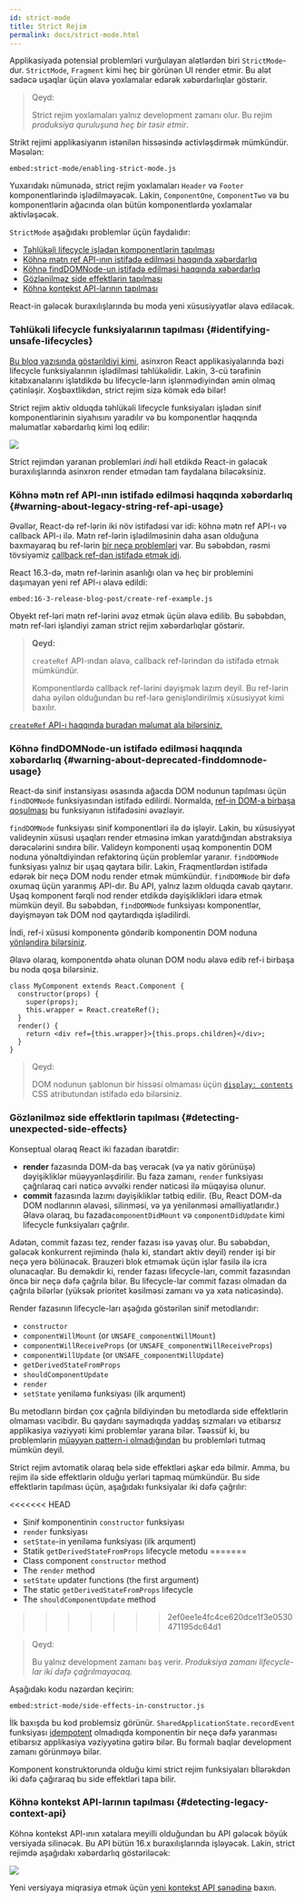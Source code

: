 ```yaml
---
id: strict-mode
title: Strict Rejim
permalink: docs/strict-mode.html
---
```


Applikasiyada potensial problemləri vurğulayan alətlərdən biri `StrictMode`-dur. `StrictMode`, `Fragment` kimi heç bir görünən UI render etmir. Bu alət sadəcə uşaqlar üçün əlavə yoxlamalar edərək xəbərdarlıqlar göstərir.

> Qeyd:
>
> Strict rejim yoxlamaları yalnız development zamanı olur. Bu rejim _produksiya quruluşuna heç bir təsir etmir_.

Strikt rejimi applikasiyanın istənilən hissəsində activləşdirmək mümkündür. Məsələn:

`embed:strict-mode/enabling-strict-mode.js`

Yuxarıdakı nümunədə, strict rejim yoxlamaları `Header` və `Footer` komponentlərində işlədilməyəcək. Lakin, `ComponentOne`, `ComponentTwo` və bu komponentlərin ağacında olan bütün komponentlərdə yoxlamalar aktivləşəcək.

`StrictMode` aşağıdakı problemlər üçün faydalıdır:

* [Təhlükəli lifecycle işlədən komponentlərin tapılması](#identifying-unsafe-lifecycles)
* [Köhnə mətn ref API-ının istifadə edilməsi haqqında xəbərdarlıq](#warning-about-legacy-string-ref-api-usage)
* [Köhnə findDOMNode-un istifadə edilməsi haqqında xəbərdarlıq](#warning-about-deprecated-finddomnode-usage)
* [Gözlənilməz side effektlərin tapılması](#detecting-unexpected-side-effects)
* [Köhnə kontekst API-larının tapılması](#detecting-legacy-context-api)

React-in gələcək buraxılışlarında bu moda yeni xüsusiyyətlər əlavə ediləcək.

### Təhlükəli lifecycle funksiyalarının tapılması {#identifying-unsafe-lifecycles}

[Bu bloq yazısında göstərildiyi kimi](/blog/2018/03/27/update-on-async-rendering.html), asinxron React applikasiyalarında bəzi lifecycle funksiyalarının işlədilməsi təhlükəlidir. Lakin, 3-cü tərəfinin kitabxanalarını işlətdikdə bu lifecycle-ların işlənmədiyindən əmin olmaq çətinləşir. Xoşbəxtlikdən, strict rejim sizə kömək edə bilər!

Strict rejim aktiv olduqda təhlükəli lifecycle funksiyaları işlədən sinif komponentlərinin siyahısını yaradılır və bu komponentlər haqqında məlumatlar xəbərdarlıq kimi loq edilir:

![](../images/blog/strict-mode-unsafe-lifecycles-warning.png)

Strict rejimdən yaranan problemləri _indi_ həll etdikdə React-in gələcək buraxılışlarında asinxron render etmədən tam faydalana biləcəksiniz.

### Köhnə mətn ref API-ının istifadə edilməsi haqqında xəbərdarlıq {#warning-about-legacy-string-ref-api-usage}

Əvəllər, React-də ref-lərin iki növ istifadəsi var idi: köhnə mətn ref API-ı və callback API-ı ilə. Mətn ref-lərin işlədilməsinin daha asan olduğuna baxmayaraq bu ref-lərin [bir neçə problemləri](https://github.com/facebook/react/issues/1373) var. Bu səbəbdən, rəsmi tövsiyəmiz [callback ref-dən istifadə etmək idi](/docs/refs-and-the-dom.html#legacy-api-string-refs).

React 16.3-də, mətn ref-lərinin asanlığı olan və heç bir problemini daşımayan yeni ref API-ı əlavə edildi:

`embed:16-3-release-blog-post/create-ref-example.js`

Obyekt ref-ləri mətn ref-lərini əvəz etmək üçün əlavə edilib. Bu səbəbdən, mətn ref-ləri işləndiyi zaman strict rejim xəbərdarlıqlar göstərir.

> **Qeyd:**
>
> `createRef` API-ından əlavə, callback ref-lərindən də istifadə etmək mümkündür.
>
> Komponentlərdə callback ref-lərini dəyişmək lazım deyil. Bu ref-lərin daha əyilən olduğundan bu ref-lərə genişləndirilmiş xüsusiyyət kimi baxılır.

[`createRef` API-ı haqqında buradan məlumat ala bilərsiniz.](/docs/refs-and-the-dom.html)

### Köhnə findDOMNode-un istifadə edilməsi haqqında xəbərdarlıq {#warning-about-deprecated-finddomnode-usage}

React-də sinif instansiyası əsasında ağacda DOM nodunun tapılması üçün `findDOMNode` funksiyasından istifadə edilirdi. Normalda, [ref-in DOM-a birbaşa qoşulması](/docs/refs-and-the-dom.html#creating-refs) bu funksiyanın istifadəsini əvəzləyir.

`findDOMNode` funksiyası sinif komponentləri ilə də işləyir. Lakin, bu xüsusiyyət valideynin xüsusi uşaqları render etməsinə imkan yaratdığından abstraksiya dərəcələrini sındıra bilir. Valideyn komponenti uşaq komponentin DOM noduna yönəltdiyindən refaktorinq üçün problemlər yaranır. `findDOMNode` funksiyası yalnız bir uşaq qaytara bilir. Lakin, Fraqmentlərdən istifadə edərək bir neçə DOM nodu render etmək mümkündür. `findDOMNode` bir dəfə oxumaq üçün yaranmış API-dır. Bu API, yalnız lazım olduqda cavab qaytarır. Uşaq komponent fərqli nod render etdikdə dəyişiklikləri idarə etmək mümkün deyil. Bu səbəbdən, `findDOMNode` funksiyası komponentlər, dəyişməyən tək DOM nod qaytardıqda işlədilirdi.

İndi, ref-i xüsusi komponentə göndərib komponentin DOM noduna [yönləndirə bilərsiniz](/docs/forwarding-refs.html#forwarding-refs-to-dom-components).

Əlavə olaraq, komponentdə əhatə olunan DOM nodu əlavə edib ref-i birbaşa bu noda qoşa bilərsiniz.

```javascript{4,7}
class MyComponent extends React.Component {
  constructor(props) {
    super(props);
    this.wrapper = React.createRef();
  }
  render() {
    return <div ref={this.wrapper}>{this.props.children}</div>;
  }
}
```

> Qeyd:
>
> DOM nodunun şablonun bir hissəsi olmaması üçün [`display: contents`](https://developer.mozilla.org/en-US/docs/Web/CSS/display#display_contents) CSS atributundan istifadə edə bilərsiniz.

### Gözlənilməz side effektlərin tapılması {#detecting-unexpected-side-effects}

Konseptual olaraq React iki fazadan ibarətdir:

* **render** fazasında DOM-da baş verəcək (və ya nativ görünüşə) dəyişikliklər müəyyənləşdirilir. Bu faza zamanı, `render` funksiyası çağrılaraq cari nəticə əvvəlki render nəticəsi ilə müqayisə olunur.
* **commit** fazasında lazımı dəyişikliklər tətbiq edilir. (Bu, React DOM-da DOM nodlarının əlavəsi, silinməsi, və ya yenilənməsi əməlliyatlarıdır.) Əlavə olaraq, bu fazada`componentDidMount` və `componentDidUpdate` kimi lifecycle funksiyaları çağrılır.

Adətən, commit fazası tez, render fazası isə yavaş olur. Bu səbəbdən, gələcək konkurrent rejimində (hələ ki, standart aktiv deyil) render işi bir neçə yerə bölünəcək. Brauzeri blok etməmək üçün işlər fasilə ilə icra olunacaqlar. Bu deməkdir ki, render fazası lifecycle-ları, commit fazasından öncə bir neçə dəfə çağrıla bilər. Bu lifecycle-lar commit fazası olmadan da çağrıla bilərlər (yüksək prioritet kəsilməsi zamanı və ya xəta nəticəsində).

Render fazasının lifecycle-ları aşağıda göstərilən sinif metodlarıdır:

* `constructor`
* `componentWillMount` (or `UNSAFE_componentWillMount`)
* `componentWillReceiveProps` (or `UNSAFE_componentWillReceiveProps`)
* `componentWillUpdate` (or `UNSAFE_componentWillUpdate`)
* `getDerivedStateFromProps`
* `shouldComponentUpdate`
* `render`
* `setState` yeniləmə funksiyası (ilk arqument)

Bu metodların birdən çox çağrıla bildiyindən bu metodlarda side effektlərin olmaması vacibdir. Bu qaydanı saymadıqda yaddaş sızmaları və etibarsız applikasiya vəziyyəti kimi problemlər yarana bilər. Təəssüf ki, bu problemlərin [müəyyən pattern-i olmadığından](https://en.wikipedia.org/wiki/Deterministic_algorithm) bu problemləri tutmaq mümkün deyil.

Strict rejim avtomatik olaraq belə side effektləri aşkar edə bilmir. Amma, bu rejim ilə side effektlərin olduğu yerləri tapmaq mümkündür. Bu side effektlərin tapılması üçün, aşağıdakı funksiyalar iki dəfə çağrılır:

<<<<<<< HEAD
* Sinif komponentinin `constructor` funksiyası
* `render` funksiyası
* `setState`-in yeniləmə funksiyası (ilk arqument)
* Statik `getDerivedStateFromProps` lifecycle metodu
=======
* Class component `constructor` method
* The `render` method
* `setState` updater functions (the first argument)
* The static `getDerivedStateFromProps` lifecycle
* The `shouldComponentUpdate` method
>>>>>>> 2ef0ee1e4fc4ce620dce1f3e0530471195dc64d1

> Qeyd:
>
> Bu yalnız development zamanı baş verir. _Produksiya zamanı lifecycle-lar iki dəfə çağrılmayacaq._

Aşağıdakı kodu nəzərdən keçirin:

`embed:strict-mode/side-effects-in-constructor.js`

İlk baxışda bu kod problemsiz görünür. `SharedApplicationState.recordEvent` funksiyası [idempotent](https://en.wikipedia.org/wiki/Idempotence#Computer_science_meaning) olmadıqda komponentin bir neçə dəfə yaranması etibarsız applikasiya vəziyyətinə gətirə bilər. Bu formalı baqlar development zamanı görünməyə bilər.

Komponent konstruktorunda olduğu kimi strict rejim funksiyaları bİlərəkdən iki dəfə çağıraraq bu side effektləri tapa bilir.

### Köhnə kontekst API-larının tapılması {#detecting-legacy-context-api}

Köhnə kontekst API-ının xətalara meyilli olduğundan bu API gələcək böyük versiyada silinəcək. Bu API bütün 16.x buraxılışlarında işləyəcək. Lakin, strict rejimdə aşağıdakı xəbərdarlıq göstəriləcək:

![](../images/blog/warn-legacy-context-in-strict-mode.png)

Yeni versiyaya miqrasiya etmək üçün [yeni kontekst API sənədinə](/docs/context.html) baxın.
